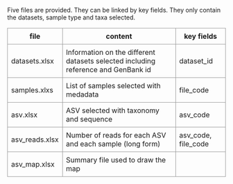 Five files are provided.  They can be linked by key fields.  They only contain the datasets, sample type and taxa selected.

<style>
.basic-styling td,
.basic-styling th {
  border: 1px solid #999;
  padding: 0.5rem;
}
</style>

<div class="ox-hugo-table basic-styling">
<div></div>
<div class="table-caption">
  <span class="table-number"></span>
</div>

file | content | key fields
--- | --- | ---
datasets.xlsx | Information on the different datasets selected including reference and GenBank id | dataset_id
samples.xlxs | List of samples selected with medadata | file_code
asv.xlsx | ASV selected with taxonomy and sequence | asv_code
asv_reads.xlsx | Number of reads for each ASV and each sample (long form) | asv_code, file_code
asv_map.xlsx | Summary file used to draw the map

</div>

<!--- https://stackoverflow.com/questions/52239087/table-in-r-markdown-is-not-printing-correctly-in-shiny-application -->